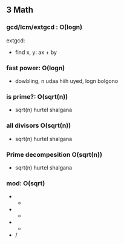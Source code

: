 ## 3 Math

### gcd/lcm/extgcd : O(logn)

extgcd:
- find x, y: ax + by

### fast power: O(logn)

- dowbling, n udaa hiih uyed, logn bolgono

### is prime?: O(sqrt(n))

- sqrt(n) hurtel shalgana

### all divisors O(sqrt(n))

- sqrt(n) hurtel shalgana

### Prime decompesition O(sqrt(n))

- sqrt(n) hurtel shalgana

### mod: O(sqrt)

- +
- -
- *
- /